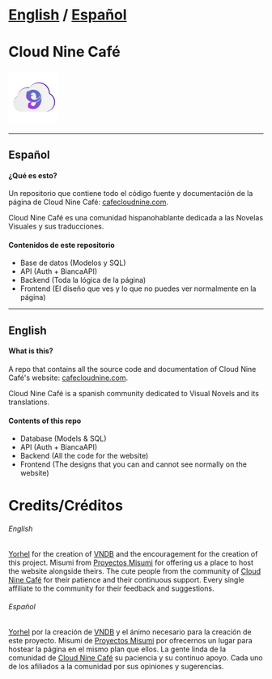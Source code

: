 # [English](#english) / [Español](#Español)

Cloud Nine Café 
=====

### ![Logo](./public/logo.png)
---------
Español
---------

#### ¿Qué es esto?
Un repositorio que contiene todo el código fuente y documentación de la página de Cloud Nine Café: [cafecloudnine.com](https://cafecloudnine.com).

Cloud Nine Café es una comunidad hispanohablante dedicada a las Novelas Visuales y sus traducciones.

#### Contenidos de este repositorio
- Base de datos (Modelos y SQL)
- API (Auth + BiancaAPI)
- Backend (Toda la lógica de la página)
- Frontend (El diseño que ves y lo que no puedes ver normalmente en la página)
---------
English
---------
#### What is this?
A repo that contains all the source code and documentation of Cloud Nine Café's website: [cafecloudnine.com](https://cafecloudnine.com).

Cloud Nine Café is a spanish community dedicated to Visual Novels and its translations.

#### Contents of this repo
- Database (Models & SQL)
- API (Auth + BiancaAPI)
- Backend (All the code for the website)
- Frontend (The designs that you can and cannot see normally on the website)

Credits/Créditos
=======
###### English
[Yorhel](https://code.blicky.net/yorhel) for the creation of [VNDB](https://vndb.org/) and the encouragement for the creation of this project.
Misumi from [Proyectos Misumi](https://vn.misumi.com.ar/) for offering us a place to host the website alongside theirs.
The cute people from the community of [Cloud Nine Café](https://cafecloudnine.com/discord) for their patience and their continuous support.
Every single affiliate to the community for their feedback and suggestions.

###### Español
[Yorhel](https://code.blicky.net/yorhel) por la creación de [VNDB](https://vndb.org/) y el ánimo necesario para la creación de este proyecto.
Misumi de [Proyectos Misumi](https://vn.misumi.com.ar/) por ofrecernos un lugar para hostear la página en el mismo plan que ellos.
La gente linda de la comunidad de [Cloud Nine Café](https://cafecloudnine.com/discord) su paciencia y su continuo apoyo.
Cada uno de los afiliados a la comunidad por sus opiniones y sugerencias.